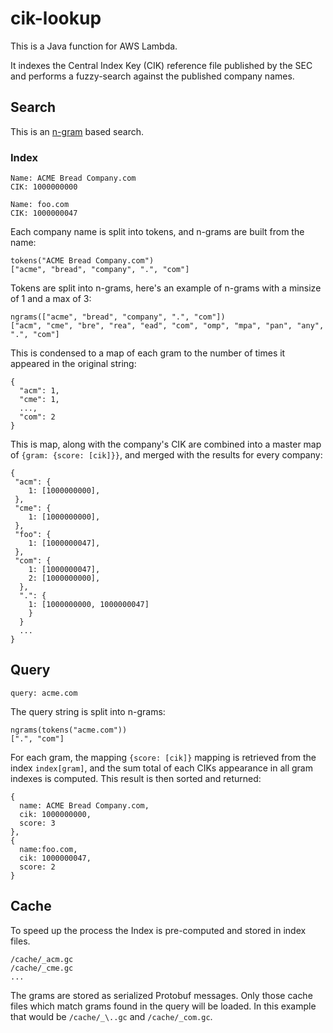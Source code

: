 # cik-lookup
This is a Java function for AWS Lambda.

It indexes the Central Index Key (CIK) reference file published by the SEC and performs a fuzzy-search against the published company names.

## Search
This is an [n-gram](https://en.wikipedia.org/wiki/N-gram) based search.
### Index
```
Name: ACME Bread Company.com
CIK: 1000000000
```
```
Name: foo.com
CIK: 1000000047
```
Each company name is split into tokens, and n-grams are built from the name:


```
tokens("ACME Bread Company.com")
["acme", "bread", "company", ".", "com"]
```
Tokens are split into n-grams, here's an example of n-grams with a minsize of 1 and a max of 3:
```
ngrams(["acme", "bread", "company", ".", "com"])
["acm", "cme", "bre", "rea", "ead", "com", "omp", "mpa", "pan", "any", ".", "com"]
```
This is condensed to a map of each gram to the number of times it appeared in the original string:
```
{
  "acm": 1,
  "cme": 1,
  ...,
  "com": 2
}
```
This is map, along with the company's CIK are combined into a master map of `{gram: {score: [cik]}}`, and merged with the results for every company:
```
{
 "acm": {
    1: [1000000000],
 },
 "cme": {
    1: [1000000000],
 },
 "foo": {
    1: [1000000047],
 },
 "com": {
    1: [1000000047],
    2: [1000000000],
  },
  ".": {
    1: [1000000000, 1000000047]
    }
  }
  ...
}
```
## Query
```
query: acme.com
```
The query string is split into n-grams:
```
ngrams(tokens("acme.com"))
[".", "com"]
```
For each gram, the mapping `{score: [cik]}` mapping is retrieved from the index `index[gram]`, and the sum total of each CIKs appearance in all gram indexes is computed. This result is then sorted and returned:
```
{
  name: ACME Bread Company.com,
  cik: 1000000000,
  score: 3
},
{
  name:foo.com,
  cik: 1000000047,
  score: 2
}
```
## Cache
To speed up the process the Index is pre-computed and stored in index files.
```
/cache/_acm.gc
/cache/_cme.gc
...
```
The grams are stored as serialized Protobuf messages. Only those cache files which match grams found in the query will be loaded. In this example that would be `/cache/_\..gc` and `/cache/_com.gc`.
